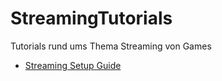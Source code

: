 # StreamingTutorials
Tutorials rund ums Thema Streaming von Games

- [Streaming Setup Guide](EinrichtenEinesStreamingSetup.md)
